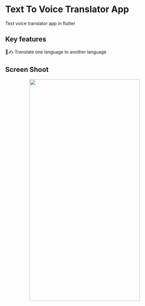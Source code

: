 # Text To Voice Translator App

Text voice translator app in flutter

## Key features
🎤✍️ Translate one language to another language


## Screen Shoot
<p align="center">
  <img width="350" height="700" src="https://github.com/Sohag-84/Text-To-Speech/assets/99319134/30c85559-5f2c-466c-9012-69fea6772349">
</p>
